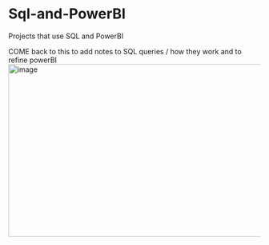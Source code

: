 # Sql-and-PowerBI
Projects that use SQL and PowerBI 

COME back to this to add notes to SQL queries / how they work 
and to refine powerBI 
<img width="596" height="346" alt="image" src="https://github.com/user-attachments/assets/18200912-8908-4b1b-9fa4-97fcca1e9941" />
